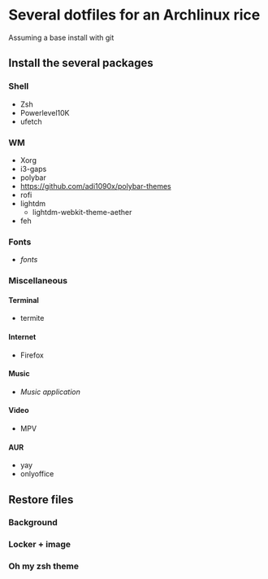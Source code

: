 # Several dotfiles for an Archlinux rice
Assuming a base install with git

## Install the several packages 
### Shell
* Zsh
 * Powerlevel10K 
* ufetch
### WM
* Xorg
* i3-gaps
* polybar
 * https://github.com/adi1090x/polybar-themes
* rofi
* lightdm
  * lightdm-webkit-theme-aether
* feh
### Fonts
* *fonts*
### Miscellaneous
#### Terminal
* termite
#### Internet
* Firefox
#### Music
* *Music application*
#### Video
* MPV
#### AUR
* yay
* onlyoffice


## Restore files
### Background
### Locker + image
### Oh my zsh theme
